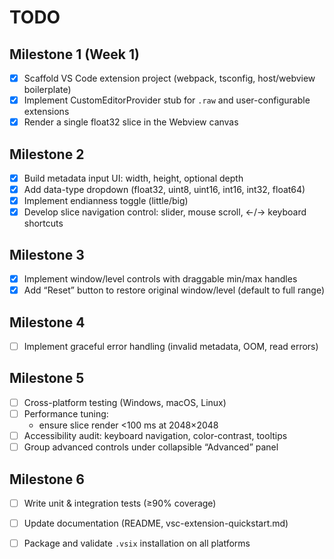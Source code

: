 # TODO

## Milestone 1 (Week 1)
- [x] Scaffold VS Code extension project (webpack, tsconfig, host/webview boilerplate)
- [x] Implement CustomEditorProvider stub for `.raw` and user-configurable extensions
- [x] Render a single float32 slice in the Webview canvas

## Milestone 2
- [x] Build metadata input UI: width, height, optional depth
- [x] Add data-type dropdown (float32, uint8, uint16, int16, int32, float64)
- [x] Implement endianness toggle (little/big)
- [x] Develop slice navigation control: slider, mouse scroll, ←/→ keyboard shortcuts

## Milestone 3
 - [x] Implement window/level controls with draggable min/max handles
 - [x] Add “Reset” button to restore original window/level (default to full range)

## Milestone 4
- [ ] Implement graceful error handling (invalid metadata, OOM, read errors)

## Milestone 5
- [ ] Cross-platform testing (Windows, macOS, Linux)
- [ ] Performance tuning: 
  - ensure slice render <100 ms at 2048×2048  
- [ ] Accessibility audit: keyboard navigation, color-contrast, tooltips
- [ ] Group advanced controls under collapsible “Advanced” panel

## Milestone 6
- [ ] Write unit & integration tests (≥90% coverage)
- [ ] Update documentation (README, vsc-extension-quickstart.md)
- [ ] Package and validate `.vsix` installation on all platforms

